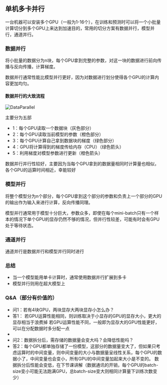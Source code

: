 ## 单机多卡并行

一台机器可以安装多个GPU（一般为1-16个），在训练和预测时可以将一个小批量计算切分到多个GPU上来达到加速目的，常用的切分方案有数据并行，模型并行，通道并行。

### 数据并行

将小批量的数据分为n块，每个GPU拿到完整的参数，对这一块的数据进行前向传播与反向传播，计算梯度。

数据并行通常性能比模型并行更好，因为对数据进行划分使得各个GPU的计算内容更加均匀。

#### 数据并行的大致流程

![DataParallel](DataParallel.png)

主要分为五部

* 1：每个GPU读取一个数据块（灰色部分）
* 2：每个GPU读取当前模型的参数（橙色部分）
* 3：每个GPU计算自己拿到数据块的梯度（绿色部分）
* 4：GPU将计算得到的梯度传给内存（CPU）（绿色箭头）
* 5：利用梯度对模型参数进行更新（橙色箭头）

数据并行并行性较好，主要因为当每个GPU拿到的数据量相同时计算量也相似，各个GPU的运算时间相近，幸能较好

### 模型并行

将整个模型分为n个部分，每个GPU拿到这个部分的参数和负责上一个部分的GPU的输出作为输入来进行计算，反向传播同理。

模型并行通常用于模型十分巨大，参数众多，即使在每个mini-batch只有一个样本的情况下单个GPU的显存仍然不够的情况，但并行性较差，可能有时会有GPU处于等待状态。

### 通道并行

通道并行是数据并行和模型并行同时进行

### 总结

* 当一个模型能用单卡计算时，通常使用数据并行扩展到多卡
* 模型并行则用在超大模型上

### Q&A（部分有价值的）

* 问1：若有4块GPU，两块显存大两块显存小怎么办？
* 答1：
  若GPU运算性能相同，则训练取决于小显存的GPU的显存大小，更大的显存相当于浪费掉
  若GPU运算性能不同，一般即为显存大的GPU性能更好，可以在分配数据时多分配一点
* 
* 问2：数据拆分后，需存储的数据量会变大吗？会降低性能吗？
* 答2：每个GPU都单独存储了一份模型，这部分的数据量变大了，但如果只考虑运算时的中间变量，则中间变量的大小与数据量呈线性关系，每个GPU的数据小了，中间变量也会变小，所有GPU的中间变量加起来大小是不变的。
  数据拆分后性能会变低，在下节课讲解（数据通讯的开销，每个GPU的batch-size变小可能无法跑满GPU，总batch-size变大则相同计算量下训练次数变少）